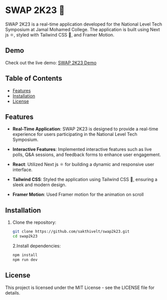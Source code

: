 # SWAP 2K23 🚀

SWAP 2K23 is a real-time application developed for the National Level Tech Symposium at Jamal Mohamed College. The application is built using Next js ⚛️, styled with Tailwind CSS 🎨, and Framer Motion.

## Demo

Check out the live demo: [SWAP 2K23 Demo](#)

## Table of Contents

- [Features](#features)
- [Installation](#installation)
- [License](#license)

## Features

- **Real-Time Application**: SWAP 2K23 is designed to provide a real-time experience for users participating in the National Level Tech Symposium.

- **Interactive Features**: Implemented interactive features such as live polls, Q&A sessions, and feedback forms to enhance user engagement.

- **React**: Utilized Next js ⚛️ for building a dynamic and responsive user interface.

- **Tailwind CSS**: Styled the application using Tailwind CSS 🎨, ensuring a sleek and modern design.

- **Framer Motion**: Used Framer motion for the animation on scroll 

## Installation

1. Clone the repository:

   ```bash
   git clone https://github.com/sakthivelt/swap2k23.git
   cd swap2k23
   ```
   
   2.Install dependencies:

   ```bash
   npm install
   npm run dev
   ```

## License

This project is licensed under the MIT License - see the LICENSE file for details.





